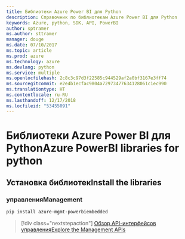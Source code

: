 ```yaml
---
title: Библиотеки Azure Power BI для Python
description: Справочник по библиотекам Azure Power BI для Python
keywords: Azure, python, SDK, API, PowerBI
author: sptramer
ms.author: sttramer
manager: douge
ms.date: 07/10/2017
ms.topic: article
ms.prod: azure
ms.technology: azure
ms.devlang: python
ms.service: multiple
ms.openlocfilehash: 2c8c3c97d3f22585c944529af2a0bf3167e3ff74
ms.sourcegitcommit: e2e4b1ecfac9804a72973477634128061c1ec990
ms.translationtype: HT
ms.contentlocale: ru-RU
ms.lasthandoff: 12/17/2018
ms.locfileid: "53455091"
---
```

# <a name="azure-powerbi-libraries-for-python"></a><span data-ttu-id="18274-104">Библиотеки Azure Power BI для Python</span><span class="sxs-lookup"><span data-stu-id="18274-104">Azure PowerBI libraries for python</span></span>

## <a name="install-the-libraries"></a><span data-ttu-id="18274-105">Установка библиотек</span><span class="sxs-lookup"><span data-stu-id="18274-105">Install the libraries</span></span>


### <a name="management"></a><span data-ttu-id="18274-106">управления</span><span class="sxs-lookup"><span data-stu-id="18274-106">Management</span></span>

```bash
pip install azure-mgmt-powerbiembedded
```

> [!div class="nextstepaction"]
> [<span data-ttu-id="18274-107">Обзор API-интерфейсов управления</span><span class="sxs-lookup"><span data-stu-id="18274-107">Explore the Management APIs</span></span>](/python/api/overview/azure/powerbi/management)
